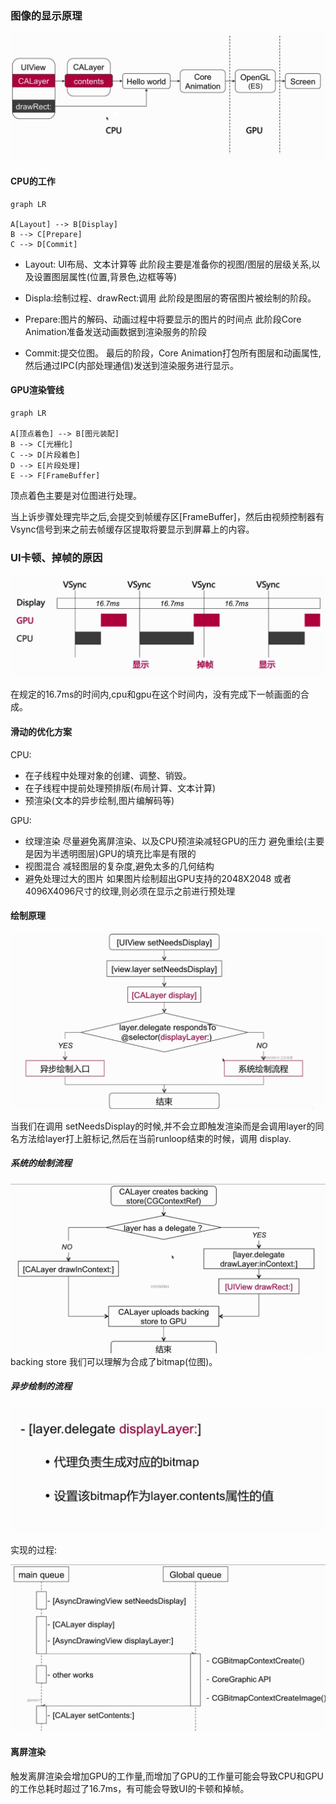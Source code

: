 ### 图像的显示原理
![](./Snip20190228_23.png)

#### CPU的工作


```mermaid
graph LR

A[Layout] --> B[Display]
B --> C[Prepare]
C --> D[Commit]

```

* Layout: UI布局、文本计算等
 此阶段主要是准备你的视图/图层的层级关系,以及设置图层属性(位置,背景色,边框等等)
 
* Displa:绘制过程、drawRect:调用
 此阶段是图层的寄宿图片被绘制的阶段。

* Prepare:图片的解码、动画过程中将要显示的图片的时间点
 此阶段Core Animation准备发送动画数据到渲染服务的阶段

* Commit:提交位图。
最后的阶段，Core Animation打包所有图层和动画属性,然后通过IPC(内部处理通信)发送到渲染服务进行显示。

#### GPU渲染管线
```mermaid
graph LR

A[顶点着色] --> B[图元装配]
B --> C[光栅化]
C --> D[片段着色]
D --> E[片段处理]
E --> F[FrameBuffer]
```
顶点着色主要是对位图进行处理。

当上诉步骤处理完毕之后,会提交到帧缓存区[FrameBuffer]，然后由视频控制器有Vsync信号到来之前去帧缓存区提取将要显示到屏幕上的内容。



### UI卡顿、掉帧的原因
![](./Snip20190228_25.png)

在规定的16.7ms的时间内,cpu和gpu在这个时间内，没有完成下一帧画面的合成。

#### 滑动的优化方案
CPU:
* 在子线程中处理对象的创建、调整、销毁。
* 在子线程中提前处理预排版(布局计算、文本计算)
* 预渲染(文本的异步绘制,图片编解码等)

GPU:
* 纹理渲染 尽量避免离屏渲染、以及CPU预渲染减轻GPU的压力 避免重绘(主要是因为半透明图层)GPU的填充比率是有限的
* 视图混合 减轻图层的复杂度,避免太多的几何结构
* 避免处理过大的图片 如果图片绘制超出GPU支持的2048X2048 或者 4096X4096尺寸的纹理,则必须在显示之前进行预处理


#### 绘制原理

![](./Snip20190228_26.png)

当我们在调用 setNeedsDisplay的时候,并不会立即触发渲染而是会调用layer的同名方法给layer打上脏标记,然后在当前runloop结束的时候，调用 display.

##### 系统的绘制流程

![](./Snip20190228_27.png)
backing store 我们可以理解为合成了bitmap(位图)。

##### 异步绘制的流程

![](./Snip20190228_28.png)

实现的过程:

![](./Snip20190228_29.png)


#### 离屏渲染
触发离屏渲染会增加GPU的工作量,而增加了GPU的工作量可能会导致CPU和GPU的工作总耗时超过了16.7ms，有可能会导致UI的卡顿和掉帧。